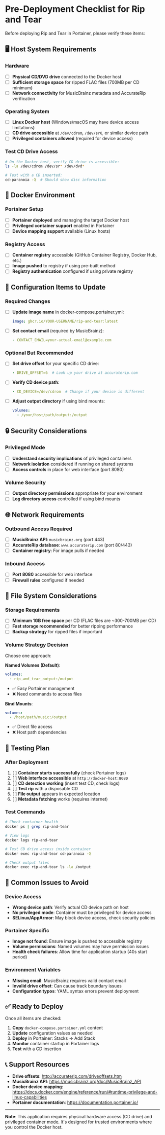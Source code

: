 # Pre-Deployment Checklist for Rip and Tear

Before deploying Rip and Tear in Portainer, please verify these items:

## 🖥️ **Host System Requirements**

### Hardware
- [ ] **Physical CD/DVD drive** connected to the Docker host
- [ ] **Sufficient storage space** for ripped FLAC files (700MB per CD minimum)
- [ ] **Network connectivity** for MusicBrainz metadata and AccurateRip verification

### Operating System
- [ ] **Linux Docker host** (Windows/macOS may have device access limitations)
- [ ] **CD drive accessible** at `/dev/cdrom`, `/dev/sr0`, or similar device path
- [ ] **Privileged containers allowed** (required for device access)

### Test CD Drive Access
```bash
# On the Docker host, verify CD drive is accessible:
ls -la /dev/cdrom /dev/sr* /dev/dvd*

# Test with a CD inserted:
cd-paranoia -Q  # Should show disc information
```

## 🐳 **Docker Environment**

### Portainer Setup
- [ ] **Portainer deployed** and managing the target Docker host
- [ ] **Privileged container support** enabled in Portainer
- [ ] **Device mapping support** available (Linux hosts)

### Registry Access
- [ ] **Container registry** accessible (GitHub Container Registry, Docker Hub, etc.)
- [ ] **Image pushed** to registry if using pre-built method
- [ ] **Registry authentication** configured if using private registry

## 📝 **Configuration Items to Update**

### Required Changes
- [ ] **Update image name** in docker-compose.portainer.yml:
  ```yaml
  image: ghcr.io/YOUR-USERNAME/rip-and-tear:latest
  ```

- [ ] **Set contact email** (required by MusicBrainz):
  ```yaml
  - CONTACT_EMAIL=your-actual-email@example.com
  ```

### Optional But Recommended
- [ ] **Set drive offset** for your specific CD drive:
  ```yaml
  - DRIVE_OFFSET=6  # Look up your drive at accuraterip.com
  ```

- [ ] **Verify CD device path**:
  ```yaml
  - CD_DEVICE=/dev/cdrom  # Change if your device is different
  ```

- [ ] **Adjust output directory** if using bind mounts:
  ```yaml
  volumes:
    - /your/host/path/output:/output
  ```

## 🔒 **Security Considerations**

### Privileged Mode
- [ ] **Understand security implications** of privileged containers
- [ ] **Network isolation** considered if running on shared systems
- [ ] **Access controls** in place for web interface (port 8080)

### Volume Security
- [ ] **Output directory permissions** appropriate for your environment
- [ ] **Log directory access** controlled if using bind mounts

## 🌐 **Network Requirements**

### Outbound Access Required
- [ ] **MusicBrainz API**: `musicbrainz.org` (port 443)
- [ ] **AccurateRip database**: `www.accuraterip.com` (port 80/443)
- [ ] **Container registry**: For image pulls if needed

### Inbound Access
- [ ] **Port 8080** accessible for web interface
- [ ] **Firewall rules** configured if needed

## 📁 **File System Considerations**

### Storage Requirements
- [ ] **Minimum 1GB free space** per CD (FLAC files are ~300-700MB per CD)
- [ ] **Fast storage recommended** for better ripping performance
- [ ] **Backup strategy** for ripped files if important

### Volume Strategy Decision
Choose one approach:

**Named Volumes (Default)**:
```yaml
volumes:
  - rip_and_tear_output:/output
```
- ✅ Easy Portainer management
- ❌ Need commands to access files

**Bind Mounts**:
```yaml
volumes:
  - /host/path/music:/output
```
- ✅ Direct file access
- ❌ Host path dependencies

## 🧪 **Testing Plan**

### After Deployment
1. [ ] **Container starts successfully** (check Portainer logs)
2. [ ] **Web interface accessible** at `http://docker-host:8080`
3. [ ] **CD detection working** (insert test CD, check logs)
4. [ ] **Test rip** with a disposable CD
5. [ ] **File output** appears in expected location
6. [ ] **Metadata fetching** works (requires internet)

### Test Commands
```bash
# Check container health
docker ps | grep rip-and-tear

# View logs
docker logs rip-and-tear

# Test CD drive access inside container
docker exec rip-and-tear cd-paranoia -Q

# Check output files
docker exec rip-and-tear ls -la /output
```

## 🚨 **Common Issues to Avoid**

### Device Access
- **Wrong device path**: Verify actual CD device path on host
- **No privileged mode**: Container must be privileged for device access
- **SELinux/AppArmor**: May block device access, check security policies

### Portainer Specific
- **Image not found**: Ensure image is pushed to accessible registry
- **Volume permissions**: Named volumes may have permission issues
- **Health check failures**: Allow time for application startup (40s start period)

### Environment Variables
- **Missing email**: MusicBrainz requires valid contact email
- **Invalid drive offset**: Can cause track boundary issues
- **Configuration typos**: YAML syntax errors prevent deployment

## ✅ **Ready to Deploy**

Once all items are checked:

1. **Copy** `docker-compose.portainer.yml` content
2. **Update** configuration values as needed
3. **Deploy** in Portainer: Stacks → Add Stack
4. **Monitor** container startup in Portainer logs
5. **Test** with a CD insertion

## 📞 **Support Resources**

- **Drive offsets**: http://accuraterip.com/driveoffsets.htm
- **MusicBrainz API**: https://musicbrainz.org/doc/MusicBrainz_API
- **Docker device mapping**: https://docs.docker.com/engine/reference/run/#runtime-privilege-and-linux-capabilities
- **Portainer documentation**: https://documentation.portainer.io/

---

**Note**: This application requires physical hardware access (CD drive) and privileged container mode. It's designed for trusted environments where you control the Docker host.
